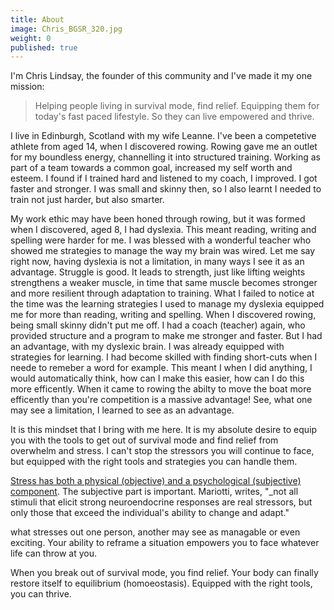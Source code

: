 ```yaml
---
title: About
image: Chris_BGSR_320.jpg
weight: 0
published: true
---
```


I'm Chris Lindsay, the founder of this community and I've made it my one mission:  

> Helping people living in survival mode, find relief. Equipping them for today's fast paced lifestyle. So they can live empowered and thrive.


I live in Edinburgh, Scotland with my wife Leanne. I've been a competetive athlete from aged 14, when I discovered rowing.  Rowing gave me an outlet for my boundless energy, channelling it into structured training. Working as part of a team towards a common goal, increased my self worth and esteem. I found if I trained hard and listened to my coach, I improved. I got faster and stronger. I was small and skinny then, so I also learnt I needed to train not just harder, but also smarter.


My work ethic may have been honed through rowing, but it was formed when I discovered, aged 8, I had dyslexia. This meant reading, writing and spelling were harder for me. I was blessed with a wonderful teacher who showed me strategies to manage the way my brain was wired. Let me say right now, having dyslexia is not a limitation, in many ways I see it as an advantage. Struggle is good. It leads to strength, just like lifting weights strengthens a weaker muscle, in time that same muscle becomes stronger and more resilient through adaptation to training. What I failed to notice at the time was the learning strategies I used to manage my dyslexia equipped me for more than reading, writing and spelling. When I discovered rowing, being small skinny didn't put me off. I had a coach (teacher) again, who provided structure and a program to make me stronger and faster. But I had an advantage, with my dyslexic brain. I was already equipped with strategies for learning. I had become skilled with finding short-cuts when I neede to remeber a word for example. This meant I when I did anything, I would automatically think, how can I make this easier, how can I do this more efficently. When it came to rowing the abilty to move the boat more efficently than you're competition is a massive advantage! See, what one may see a limitation, I learned to see as an advantage.


It is this mindset that I bring with me here. It is my absolute desire to equip you with the tools to get out of survival mode and find relief from  overwhelm and stress. I can't stop the stressors you will continue to face, but equipped with the right tools and strategies you can handle them. 


[Stress has both a physical (objective) and a psychological (subjective) component](https://www.ncbi.nlm.nih.gov/pmc/articles/PMC5137920/ "The effects of chronic stress on health"). The subjective part is important. Mariotti, writes, "_not all stimuli that elicit strong neuroendocrine responses are real stressors, but only those that exceed the individual's ability to change and adapt." 



what stresses out one person, another may see as managable or even exciting. Your ability to reframe a situation empowers you to face whatever life can throw at you. 


When you break out of survival mode, you find relief. Your body can finally restore itself to equilibrium (homoeostasis). Equipped with the right tools, you can thrive.
